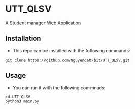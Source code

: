 # UTT_QLSV
A Student manager Web Application 
## Installation 
- This repo can be installed with the following commands: 
```
git clone https://github.com/Nguyendat-bit/UTT_QLSV.git
```
## Usage 
- You can run it with the following commnads: 
```
cd UTT_QLSV
python3 main.py 
```